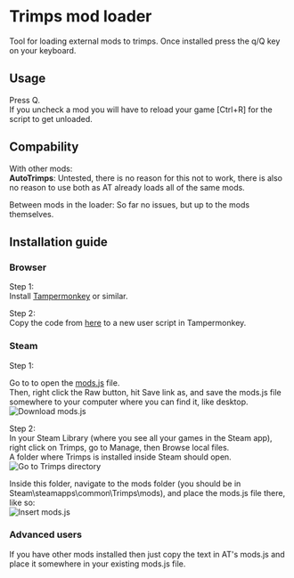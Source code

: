 # Trimps mod loader
Tool for loading external mods to trimps. Once installed press the q/Q key on your keyboard.

## Usage  
Press Q.  
If you uncheck a mod you will have to reload your game [Ctrl+R] for the script to get unloaded.

## Compability  
With other mods:  
**AutoTrimps**: Untested, there is no reason for this not to work, there is also no reason to use both as AT already loads all of the same mods.

Between mods in the loader: So far no issues, but up to the mods themselves.

## Installation guide

### Browser
Step 1:  
Install [Tampermonkey](https://www.tampermonkey.net/) or similar.

Step 2:  
Copy the code from [here](https://github.com/GodNooNoo/TrimpsModLoader/blob/main/tampermonkey.js) to a new user script in Tampermonkey.
### Steam

Step 1:

Go to to open the [mods.js](https://github.com/GodNooNoo/TrimpsModLoader/blob/main/mods.js) file.  
Then, right click the Raw button, hit Save link as, and save the mods.js file somewhere to your computer where you can find it, like desktop.  
![Download mods.js](https://i.imgur.com/opuO6yd.png)

Step 2:  
In your Steam Library (where you see all your games in the Steam app), right click on Trimps, go to Manage, then Browse local files.  
A folder where Trimps is installed inside Steam should open.  
![Go to Trimps directory](https://imgur.com/cr35LK2.png)

Inside this folder, navigate to the mods folder (you should be in Steam\steamapps\common\Trimps\mods), and place the mods.js file there, like so:  
![Insert mods.js](https://imgur.com/muW6cUh.png)

### Advanced users  
If you have other mods installed then just copy the text in AT's mods.js and place it somewhere in your existing mods.js file.
